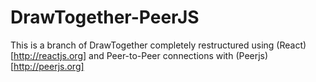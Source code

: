 # DrawTogether-PeerJS

This is a branch of DrawTogether completely restructured using (React)[http://reactjs.org] and Peer-to-Peer connections with (Peerjs)[http://peerjs.org]
